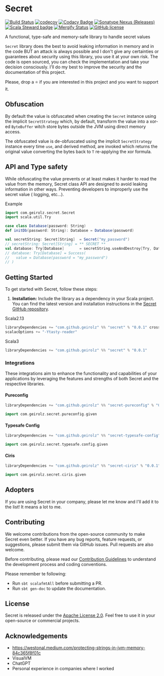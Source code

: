 # Secret

[![Build Status](https://github.com/geirolz/secret/actions/workflows/cicd.yml/badge.svg)](https://github.com/geirolz/secret/actions)
[![codecov](https://img.shields.io/codecov/c/github/geirolz/secret)](https://codecov.io/gh/geirolz/secret)
[![Codacy Badge](https://api.codacy.com/project/badge/Grade/db3274b55e0c4031803afb45f58d4413)](https://www.codacy.com/manual/david.geirola/secret?utm_source=github.com&amp;utm_medium=referral&amp;utm_content=geirolz/secret&amp;utm_campaign=Badge_Grade)
[![Sonatype Nexus (Releases)](https://img.shields.io/nexus/r/com.github.geirolz/secret_2.13?server=https%3A%2F%2Foss.sonatype.org)](https://mvnrepository.com/artifact/com.github.geirolz/secret)
[![Scala Steward badge](https://img.shields.io/badge/Scala_Steward-helping-blue.svg?style=flat&logo=data:image/png;base64,iVBORw0KGgoAAAANSUhEUgAAAA4AAAAQCAMAAAARSr4IAAAAVFBMVEUAAACHjojlOy5NWlrKzcYRKjGFjIbp293YycuLa3pYY2LSqql4f3pCUFTgSjNodYRmcXUsPD/NTTbjRS+2jomhgnzNc223cGvZS0HaSD0XLjbaSjElhIr+AAAAAXRSTlMAQObYZgAAAHlJREFUCNdNyosOwyAIhWHAQS1Vt7a77/3fcxxdmv0xwmckutAR1nkm4ggbyEcg/wWmlGLDAA3oL50xi6fk5ffZ3E2E3QfZDCcCN2YtbEWZt+Drc6u6rlqv7Uk0LdKqqr5rk2UCRXOk0vmQKGfc94nOJyQjouF9H/wCc9gECEYfONoAAAAASUVORK5CYII=)](https://scala-steward.org)
[![Mergify Status](https://img.shields.io/endpoint.svg?url=https://api.mergify.com/v1/badges/geirolz/secret&style=flat)](https://mergify.io)
[![GitHub license](https://img.shields.io/github/license/geirolz/secret)](https://github.com/geirolz/secret/blob/main/LICENSE)

A functional, type-safe and memory-safe library to handle secret values 

`Secret` library does the best to avoid leaking information in memory and in the code BUT an attack is always possible and I don't give any certainties or
guarantees about security using this library, you use it at your own risk. The code is open sourced, you can check the implementation and take your
decision consciously. I'll do my best to improve the security and the documentation of this project.

Please, drop a ⭐️ if you are interested in this project and you want to support it.

## Obfuscation

By default the value is obfuscated when creating the `Secret` instance using the implicit `SecretStrategy` which, by default, transform the value into a xor-ed
`ByteBuffer` witch store bytes outside the JVM using direct memory access.

The obfuscated value is de-obfuscated using the implicit `SecretStrategy` instance every time `use`, and derived method, are invoked which returns the original
value converting the bytes back to `T` re-applying the xor formula.

## API and Type safety

While obfuscating the value prevents or at least makes it harder to read the value from the memory, Secret class API are designed to avoid leaking
information in other ways. Preventing developers to improperly use the secret value ( logging, etc...).

Example
```scala
import com.geirolz.secret.Secret
import scala.util.Try

case class Database(password: String)
def initDb(password: String): Database = Database(password)

val secretString: Secret[String]  = Secret("my_password")
// secretString: Secret[String] = ** SECRET **
val database: Try[Database]       = secretString.useAndDestroy[Try, Database](password => initDb(password))
// database: Try[Database] = Success(
//   value = Database(password = "my_password")
// )
```   

## Getting Started

To get started with Secret, follow these steps:

1. **Installation:** Include the library as a dependency in your Scala project. You can find the latest version and
   installation instructions in the [Secret GitHub repository](https://github.com/geirolz/secret).


Scala2.13
```sbt
libraryDependencies += "com.github.geirolz" %% "secret" % "0.0.1" cross CrossVersion.for2_13Use3
scalacOptions += "-Ytasty-reader"
```

Scala3
```sbt
libraryDependencies += "com.github.geirolz" %% "secret" % "0.0.1"
```

### Integrations

These integrations aim to enhance the functionality and capabilities of your applications by leveraging the features and
strengths of both Secret and the respective libraries.

#### Pureconfig
```sbt
libraryDependencies += "com.github.geirolz" %% "secret-pureconfig" % "0.0.1"
```
```scala
import com.geirolz.secret.pureconfig.given
```
#### Typesafe Config
```sbt
libraryDependencies += "com.github.geirolz" %% "secret-typesafe-config" % "0.0.1"
```
```scala
import com.geirolz.secret.typesafe.config.given
```

#### Ciris
```sbt
libraryDependencies += "com.github.geirolz" %% "secret-ciris" % "0.0.1"
```
```scala
import com.geirolz.secret.ciris.given
```

## Adopters

If you are using Secret in your company, please let me know and I'll add it to the list! It means a lot to me.

## Contributing

We welcome contributions from the open-source community to make Secret even better. If you have any bug reports,
feature requests, or suggestions, please submit them via GitHub issues. Pull requests are also welcome.

Before contributing, please read
our [Contribution Guidelines](https://github.com/geirolz/secret/blob/main/CONTRIBUTING.md) to understand the
development process and coding conventions.

Please remember te following:

- Run `sbt scalafmtAll` before submitting a PR.
- Run `sbt gen-doc` to update the documentation.

## License

Secret is released under the [Apache License 2.0](https://github.com/geirolz/secret/blob/main/LICENSE).
Feel free to use it in your open-source or commercial projects.

## Acknowledgements
- https://westonal.medium.com/protecting-strings-in-jvm-memory-84c365f8f01c
- VisualVM
- ChatGPT
- Personal experience in companies where I worked
